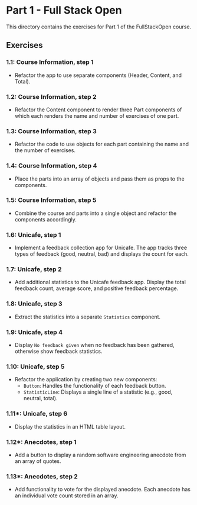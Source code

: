 # Part 1 - Full Stack Open

This directory contains the exercises for Part 1 of the FullStackOpen course.

## Exercises

### 1.1: Course Information, step 1
- Refactor the app to use separate components (Header, Content, and Total).

### 1.2: Course Information, step 2
- Refactor the Content component to render three Part components of which each renders the name and number of exercises of one part.

### 1.3: Course Information, step 3
- Refactor the code to use objects for each part containing the name and the number of exercises.

### 1.4: Course Information, step 4
- Place the parts into an array of objects and pass them as props to the components.

### 1.5: Course Information, step 5
- Combine the course and parts into a single object and refactor the components accordingly.

### 1.6: Unicafe, step 1
- Implement a feedback collection app for Unicafe. The app tracks three types of feedback (good, neutral, bad) and displays the count for each.

### 1.7: Unicafe, step 2
- Add additional statistics to the Unicafe feedback app. Display the total feedback count, average score, and positive feedback percentage.

### 1.8: Unicafe, step 3
- Extract the statistics into a separate `Statistics` component.

### 1.9: Unicafe, step 4
- Display `No feedback given` when no feedback has been gathered, otherwise show feedback statistics.

### 1.10: Unicafe, step 5
- Refactor the application by creating two new components:
  - `Button`: Handles the functionality of each feedback button.
  - `StatisticLine`: Displays a single line of a statistic (e.g., good, neutral, total).

### 1.11\*: Unicafe, step 6
- Display the statistics in an HTML table layout.

### 1.12\*: Anecdotes, step 1
- Add a button to display a random software engineering anecdote from an array of quotes.

### 1.13\*: Anecdotes, step 2
- Add functionality to vote for the displayed anecdote. Each anecdote has an individual vote count stored in an array.